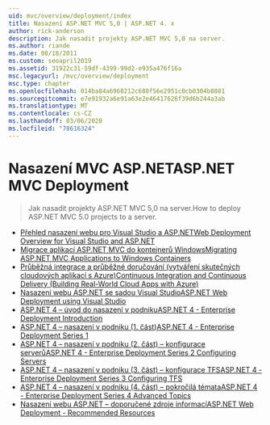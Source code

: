 ```yaml
---
uid: mvc/overview/deployment/index
title: Nasazení ASP.NET MVC 5,0 | ASP.NET 4. x
author: rick-anderson
description: Jak nasadit projekty ASP.NET MVC 5,0 na server.
ms.author: riande
ms.date: 08/18/2011
ms.custom: seoapril2019
ms.assetid: 31922c31-59df-4399-99d2-e935a476f16a
msc.legacyurl: /mvc/overview/deployment
msc.type: chapter
ms.openlocfilehash: 014ba84a6968212c688f56e2951c0cb0304b8881
ms.sourcegitcommit: e7e91932a6e91a63e2e46417626f39d6b244a3ab
ms.translationtype: MT
ms.contentlocale: cs-CZ
ms.lasthandoff: 03/06/2020
ms.locfileid: "78616324"
---
```

# <a name="aspnet-mvc-deployment"></a><span data-ttu-id="f49a7-103">Nasazení MVC ASP.NET</span><span class="sxs-lookup"><span data-stu-id="f49a7-103">ASP.NET MVC Deployment</span></span>

> <span data-ttu-id="f49a7-104">Jak nasadit projekty ASP.NET MVC 5,0 na server.</span><span class="sxs-lookup"><span data-stu-id="f49a7-104">How to deploy ASP.NET MVC 5.0 projects to a server.</span></span>

- [<span data-ttu-id="f49a7-105">Přehled nasazení webu pro Visual Studio a ASP.NET</span><span class="sxs-lookup"><span data-stu-id="f49a7-105">Web Deployment Overview for Visual Studio and ASP.NET</span></span>](https://msdn.microsoft.com/library/dd394698)
- [<span data-ttu-id="f49a7-106">Migrace aplikací ASP.NET MVC do kontejnerů Windows</span><span class="sxs-lookup"><span data-stu-id="f49a7-106">Migrating ASP.NET MVC Applications to Windows Containers</span></span>](docker-aspnetmvc.md)
- [<span data-ttu-id="f49a7-107">Průběžná integrace a průběžné doručování (vytváření skutečných cloudových aplikací s Azure)</span><span class="sxs-lookup"><span data-stu-id="f49a7-107">Continuous Integration and Continuous Delivery (Building Real-World Cloud Apps with Azure)</span></span>](../../../aspnet/overview/developing-apps-with-windows-azure/building-real-world-cloud-apps-with-windows-azure/continuous-integration-and-continuous-delivery.md)
- [<span data-ttu-id="f49a7-108">Nasazení webu ASP.NET se sadou Visual Studio</span><span class="sxs-lookup"><span data-stu-id="f49a7-108">ASP.NET Web Deployment using Visual Studio</span></span>](../../../web-forms/overview/deployment/visual-studio-web-deployment/index.md)
- [<span data-ttu-id="f49a7-109">ASP.NET 4 – úvod do nasazení v podniku</span><span class="sxs-lookup"><span data-stu-id="f49a7-109">ASP.NET 4 - Enterprise Deployment Introduction</span></span>](../../../web-forms/overview/deployment/deploying-web-applications-in-enterprise-scenarios/index.md)
- [<span data-ttu-id="f49a7-110">ASP.NET 4 – nasazení v podniku (1. část)</span><span class="sxs-lookup"><span data-stu-id="f49a7-110">ASP.NET 4 - Enterprise Deployment Series 1</span></span>](../../../web-forms/overview/deployment/web-deployment-in-the-enterprise/index.md)
- [<span data-ttu-id="f49a7-111">ASP.NET 4 – nasazení v podniku (2. část) – konfigurace serverů</span><span class="sxs-lookup"><span data-stu-id="f49a7-111">ASP.NET 4 - Enterprise Deployment Series 2 Configuring Servers</span></span>](../../../web-forms/overview/deployment/configuring-server-environments-for-web-deployment/index.md)
- [<span data-ttu-id="f49a7-112">ASP.NET 4 – nasazení v podniku (3. část) – konfigurace TFS</span><span class="sxs-lookup"><span data-stu-id="f49a7-112">ASP.NET 4 - Enterprise Deployment Series 3 Configuring TFS</span></span>](../../../web-forms/overview/deployment/configuring-team-foundation-server-for-web-deployment/index.md)
- [<span data-ttu-id="f49a7-113">ASP.NET 4 – nasazení v podniku (4. část) – pokročilá témata</span><span class="sxs-lookup"><span data-stu-id="f49a7-113">ASP.NET 4 - Enterprise Deployment Series 4 Advanced Topics</span></span>](../../../web-forms/overview/deployment/advanced-enterprise-web-deployment/index.md)
- [<span data-ttu-id="f49a7-114">Nasazení webu ASP.NET – doporučené zdroje informací</span><span class="sxs-lookup"><span data-stu-id="f49a7-114">ASP.NET Web Deployment - Recommended Resources</span></span>](../../../whitepapers/aspnet-web-deployment-content-map.md)
